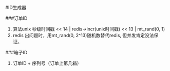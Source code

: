 #ID生成器

###订单ID
1. 算法unix 秒级时间戳 << 14 | redis->incr(unix时间戳) << 13 | mt_rand(0, 1)
2. redis 出问题时，用mt_rand(0, 2^13)随机数替代redis, 但并发肯定没法保证。

###箱子ID
1. 订单ID + 序列号（订单上第几箱）